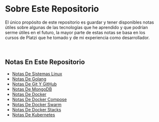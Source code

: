 # Sobre Este Repositorio

El único propósito de este repositorio es guardar y tener disponibles notas útiles sobre algunas de las tecnologías que he aprendido y que podrían serme útiles en el futuro, la mayor parte de estas notas se basa en los cursos de Platzi que he tomado y de mi experiencia como desarrollador.

<br>

## Notas En Este Repositorio

- [Notas De Sistemas Linux](https://github.com/Joseesc24/mis_notas_de_desarrollo/blob/master/notas_de_sistemas_linux.md)
- [Notas De Golang](https://github.com/Joseesc24/mis_notas_de_desarrollo/blob/master/notas_de_golang.md)
- [Notas De Git Y GitHub](https://github.com/Joseesc24/mis_notas_de_desarrollo/blob/master/notas_de_git_y_github.md)
- [Notas De MongoDB](https://github.com/Joseesc24/mis_notas_de_desarrollo/blob/master/notas_de_mongodb.md)
- [Notas De Docker](https://github.com/Joseesc24/mis_notas_de_desarrollo/blob/master/notas_de_docker.md)
- [Notas De Docker Compose](https://github.com/Joseesc24/mis_notas_de_desarrollo/blob/master/notas_de_docker_compose.md)
- [Notas De Docker Swarm](https://github.com/Joseesc24/mis_notas_de_desarrollo/blob/master/notas_de_docker_swarm.md)
- [Notas De Docker Stacks](https://github.com/Joseesc24/mis_notas_de_desarrollo/blob/master/notas_de_docker_stacks.md)
- [Notas De Kubernetes](https://github.com/Joseesc24/mis_notas_de_desarrollo/blob/master/notas_de_kubernetes.md)

<br>
